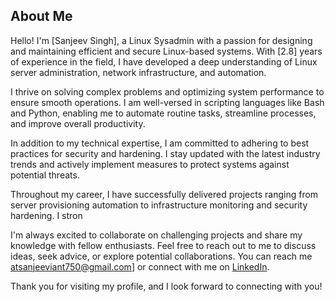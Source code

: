 ## About Me

Hello! I'm [Sanjeev Singh], a Linux Sysadmin with a passion for designing and maintaining efficient and secure Linux-based systems. With [2.8] years of experience in the field, I have developed a deep understanding of Linux server administration, network infrastructure, and automation.

I thrive on solving complex problems and optimizing system performance to ensure smooth operations. I am well-versed in scripting languages like Bash and Python, enabling me to automate routine tasks, streamline processes, and improve overall productivity.

In addition to my technical expertise, I am committed to adhering to best practices for security and hardening. I stay updated with the latest industry trends and actively implement measures to protect systems against potential threats.

Throughout my career, I have successfully delivered projects ranging from server provisioning automation to infrastructure monitoring and security hardening. I stron

I'm always excited to collaborate on challenging projects and share my knowledge with fellow enthusiasts. Feel free to reach out to me to discuss ideas, seek advice, or explore potential collaborations. You can reach me atsanjeeviant750@gmail.com] or connect with me on [LinkedIn](https://www.linkedin.com/in/sanjeev-singh750).

Thank you for visiting my profile, and I look forward to connecting with you!

